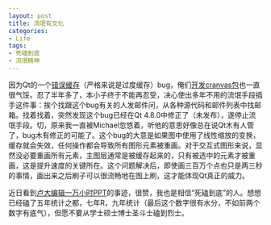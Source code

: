 ```yaml
---
layout: post
title: 流氓有文化
categories:
- Life
tags:
- 死磕到底
- 流氓精神
---
```


因为Qt的一个[错误缓存](https://bugreports.qt.nokia.com/browse/QTBUG-19449)（严格来说是过度缓存）bug，俺们[开发cranvas包](http://yihui.name/cn/2011/09/cranvas-package/)也一直很气馁。忍了半年多了，本小子终于不能再忍受，决心使出多年不用的流氓手段插手这件事：挨个找跟这个bug有关的人发邮件问，从各种源代码和邮件列表中找邮箱。找着找着，突然发现这个bug已经在Qt 4.8.0中修正了（未发布），遂停止流氓手段。切，原来我一直被Michael忽悠着，听他的意思好像总在说Qt木有人管了，bug木有修正的可能了。这个bug的大意是如果图中使用了线性缩放的变换，缓存就会失效，任何操作都会导致所有图形元素被重画。对于交互式图形来说，显然没必要重画所有元素，主图层通常是被缓存起来的，只有被选中的元素才被重画，这是提升速度的关键所在。这个问题解决后，即使画三百万个点也只是两三秒的事情，画出来之后刷子可以很流畅地在图上刷，这才能体现Qt真正的威力。

近日看到[卢大编辑一万小时PPT](http://weibo.com/lispython)的事迹，很赞，我也是相信“死磕到底”的人。想想已经磕了五年统计之都，七年R，九年统计（最后这个数字很有水分，不如前两个数字有底气），但愿不要从学士硕士博士圣斗士磕到烈士。
